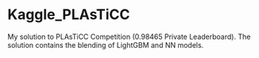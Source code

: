 # Kaggle_PLAsTiCC
My solution to PLAsTiCC Competition (0.98465 Private Leaderboard).
The solution contains the blending of LightGBM and NN models.
